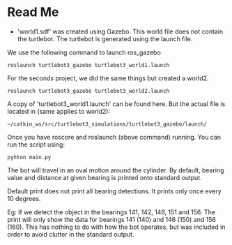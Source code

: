 # Read Me

- 'world1.sdf' was created using Gazebo. This world file does not contain the turtlebot. The turtlebot is generated using the launch file.

We use the following command to launch ros_gazebo

```
roslaunch turtlebot3_gazebo turtlebot3_world1.launch
```

For the seconds project, we did the same things but created a world2.

```
roslaunch turtlebot3_gazebo turtlebot3_world2.launch
```

A copy of 'turtlebot3_world1.launch' can be found here. But the actual file is located in (same applies to world2):

```
~/catkin_ws/src/turtlebot3_simulations/turtlebot3_gazebo/launch/
```

Once you have roscore and roslaunch (above command) running. You can run the script using:

```
pyhton main.py
```
The bot will travel in an oval motion around the cylinder. By default, bearing value and distance at given bearing is printed onto standard output.

Default print does not print all bearing detections. It prints only once every 10 degrees. 

Eg: If we detect the object in the bearings 141, 142, 146, 151 and 156. The print will only show the data for bearings 141 (140) and 146 (150) and 156 (160). This has nothing to do with how the bot operates, but was included in order to avoid clutter in the standard output. 